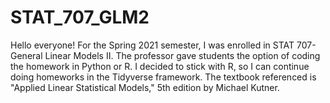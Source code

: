 # STAT_707_GLM2

Hello everyone! For the Spring 2021 semester, I was enrolled in STAT 707-General Linear Models II. The professor gave students the option of coding the homework in Python or R. I decided to stick with R, so I can continue doing homeworks in the Tidyverse framework. The textbook referenced is "Applied Linear Statistical Models," 5th edition by Michael Kutner.

